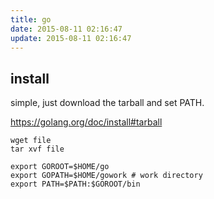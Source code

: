 ```yaml
---
title: go
date: 2015-08-11 02:16:47
update: 2015-08-11 02:16:47
---
```


## install
simple, just download the tarball and set PATH.

<https://golang.org/doc/install#tarball>

    wget file
    tar xvf file
    
    export GOROOT=$HOME/go
    export GOPATH=$HOME/gowork # work directory
    export PATH=$PATH:$GOROOT/bin
